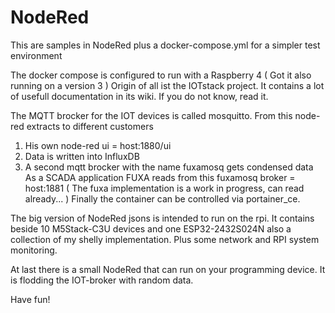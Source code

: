 # NodeRed
This are samples in NodeRed plus a docker-compose.yml for a simpler test environment

The docker compose is configured to run with a Raspberry 4 ( Got it also running on a version 3 )
Origin of all ist the IOTstack project. It contains a lot of usefull documentation in its wiki. If you do not know, read it.

The MQTT brocker for the IOT devices is called mosquitto.
From this node-red extracts to different customers
  1. His own node-red ui = host:1880/ui
  2. Data is written into InfluxDB
  3. A second mqtt brocker with the name fuxamosq gets condensed data
As a SCADA application FUXA reads from this fuxamosq broker = host:1881  ( The fuxa implementation is a work in progress, can read already... )
Finally the container can be controlled via portainer_ce.

The big version of NodeRed jsons is intended to run on the rpi. It contains beside 10 M5Stack-C3U devices and one ESP32-2432S024N also a collection of my shelly implementation.
Plus some network and RPI system monitoring.

At last there is a small NodeRed that can run on your programming device. It is flodding the IOT-broker with random data.

Have fun!
